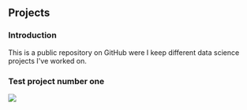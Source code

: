 ## Projects

### Introduction

This is a public repository on GitHub were I keep different data science projects I've worked on.

### Test project number one
<!---
[![](link-to-our-badge)](link-to-our-project)
https://chriskhanhtran.github.io/_posts/2020-01-13-portfolio-tutorial/
https://shields.io/
-->
![](https://img.shields.io/badge/ett-test-red?logo=R)
